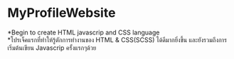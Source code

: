 # MyProfileWebsite
*Begin to create HTML javascrip and CSS language <br>
*โปรเจ็คแรกที่ทำให้รู้ตักการทำงานของ HTML & CSS(SCSS) ได้ดีมากยิ่งขึ้น และยังรวมถึงการเริ่มต้นเขียน Javascrip ครั้งแรกๆด้วย
